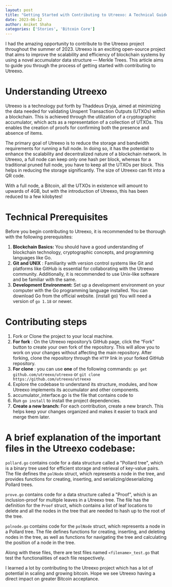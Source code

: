 ```yaml
---
layout: post
title: "Getting Started with Contributing to Utreexo: A Technical Guide"
date: 2023-06-12
author: Aniket Shaha
categories: ['Stories', 'Bitcoin Core']
---
```


I had the amazing opportunity to contribute to the Utreexo project throughout
the summer of 2023. Utreexo is an exciting open-source project that aims to
improve the scalability and efficiency of blockchain systems by using a novel
accumulator data structure — Merkle Trees. This article aims to guide you
through the process of getting started with contributing to Utreexo.

# Understanding Utreexo

Utreexo is a technology put forth by Thaddeus Dryja, aimed at minimizing the
data needed for validating Unspent Transaction Outputs (UTXOs) within a
blockchain. This is achieved through the utilization of a cryptographic
accumulator, which acts as a representation of a collection of UTXOs. This
enables the creation of proofs for confirming both the presence and absence of
items.

The primary goal of Utreexo is to reduce the storage and bandwidth
requirements for running a full node. In doing so, it has the potential to
enhance the scalability and decentralized nature of a blockchain network. In
Utreexo, a full node can keep only one hash per block, whereas for a
traditional pruned full node, you have to keep all the UTXOs per block. This
helps in reducing the storage significantly. The size of Utreexo can fit into
a QR code.

With a full node, a Bitcoin, all the UTXOs in existence will amount to upwards
of 4GB, but with the introduction of Utreexo, this has been reduced to a few
kilobytes!

# Technical Prerequisites

Before you begin contributing to Utreexo, it is recommended to be thorough
with the following prerequisites:

  1. **Blockchain Basics:** You should have a good understanding of blockchain technology, cryptographic concepts, and programming languages like Go.
  2. **Git and UNIX** : Familiarity with version control systems like Git and platforms like GitHub is essential for collaborating with the Utreexo community. Additionally, it is recommended to use Unix-like software and be familiar with the same.
  3. **Development Environment:** Set up a development environment on your computer with the Go programming language installed. You can download Go from the official website. (install go) You will need a version of `go 1.18` or newer.

# Contributing steps

  1. Fork or Clone the project to your local machine.
  2. **For fork** : On the Utreexo repository’s GitHub page, click the “Fork” button to create your own fork of the repository. This will allow you to work on your changes without affecting the main repository. After forking, clone the repository through the `HTTP` link in your forked GitHub repository.
  3. **For clone** : you can use **one** of the following commands: `go get github.com/utreexo/utreexo` or `git clone https://github.com/utreexo/utreexo`
  4. Explore the codebase to understand its structure, modules, and how Utreexo implements its accumulator and other components.
  5. accumulator_interface.go is the file that contains code to
  6. Run `go install` to install the project dependencies.
  7. **Create a new branch:** For each contribution, create a new branch. This helps keep your changes organized and makes it easier to track and merge them later.

# A brief explanation of the important files in the Utreexo codebase:

`pollard.go` contains code for a data structure called a "Pollard tree", which
is a binary tree used for efficient storage and retrieval of key-value pairs.
The file defines the `polNode` struct, which represents a node in the tree,
and provides functions for creating, inserting, and serializing/deserializing
Pollard trees.

`prove.go` contains code for a data structure called a "Proof", which is an
inclusion-proof for multiple leaves in a Utreexo tree. The file has the
definition for the `Proof` struct, which contains a list of leaf locations to
delete and all the nodes in the tree that are needed to hash up to the root of
the tree.

`polnode.go` contains code for the `polNode` struct, which represents a node
in a Pollard tree. The file defines functions for creating, inserting, and
deleting nodes in the tree, as well as functions for navigating the tree and
calculating the position of a node in the tree.

Along with these files, there are test files named `<filename>_test.go` that
test the functionalities of each file respectively.

I learned a lot by contributing to the Utreexo project which has a lot of
potential in scaling and growing bitcoin. Hope we see Utreexo having a direct
impact on greater Bitcoin acceptance.

